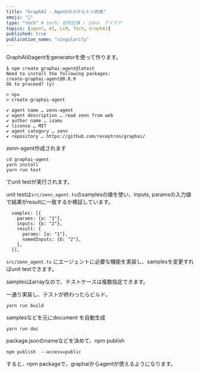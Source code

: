 ```yaml
---
title: "GraphAI - Agentのスケルトン作成"
emoji: "🤖"
type: "tech" # tech: 技術記事 / idea: アイデア
topics: [agent, AI, LLM, Tech, GraphAI]
published: true
publication_name: "singularity"
---
```


GraphAIのagentをgeneratorを使って作ります。

```
$ npm create graphai-agent@latest
Need to install the following packages:
create-graphai-agent@0.0.9
Ok to proceed? (y) 

> npx
> create-graphai-agent

✔ agent name … zenn-agent
✔ agent description … read zenn from web
✔ author name … isamu
✔ license … MIT
✔ agent category … zenn
✔ repository … https://github.com/receptron/graphai/
```

zenn-agent作成されます

```
cd graphai-agent
yarn install
yarn run test
```

でunit testが実行されます。

unit testは`src/zenn_agent.ts`のsamplesの値を使い、inputs, paramsの入力値で結果がresultに一致するか検証しています。

```
  samples: [{
    params: {a: "1"},
    inputs: {b: "2"},
    result: {
      params: {a: "1"},
      namedInputs: {b: "2"},
    },
  }],
```

`src/zenn_agent.ts` にエージェントに必要な機能を実装し、samplesを変更すればunit testできます。

samplesはarrayなので、テストケースは複数指定できます。

一通り実装し、テストが終わったらビルド。
```
yarn run build
```

samplesなどを元にdocument を自動生成
```
yarn run doc
```

package.jsonのnameなどを決めて、npm publish

```
npm publish  --access=public
```

すると、npm packageで、graphaiからagentが使えるようになります。